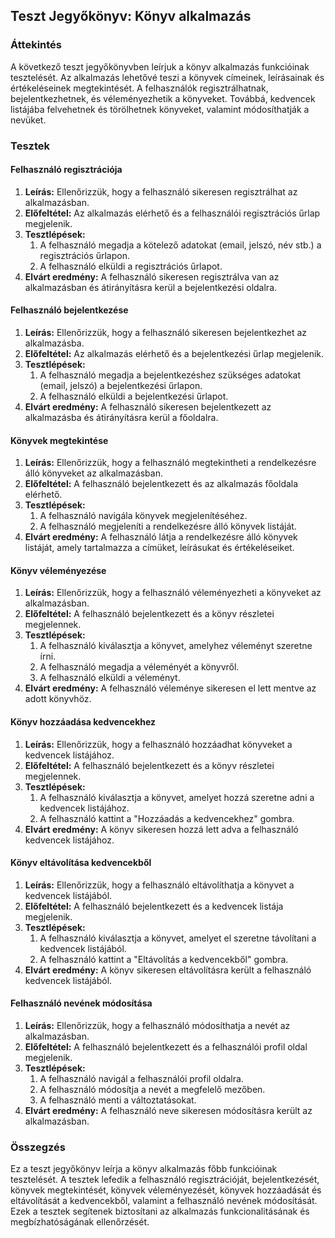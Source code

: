 ## Teszt Jegyőkönyv: Könyv alkalmazás

### Áttekintés
A következő teszt jegyőkönyvben leírjuk a könyv alkalmazás funkcióinak tesztelését. Az alkalmazás lehetővé teszi a könyvek címeinek, leírásainak és értékeléseinek megtekintését. A felhasználók regisztrálhatnak, bejelentkezhetnek, és véleményezhetik a könyveket. Továbbá, kedvencek listájába felvehetnek és törölhetnek könyveket, valamint módosíthatják a nevüket.

### Tesztek

#### Felhasználó regisztrációja
1. **Leírás:** Ellenőrizzük, hogy a felhasználó sikeresen regisztrálhat az alkalmazásban.
2. **Előfeltétel:** Az alkalmazás elérhető és a felhasználói regisztrációs űrlap megjelenik.
3. **Tesztlépések:**
   1. A felhasználó megadja a kötelező adatokat (email, jelszó, név stb.) a regisztrációs űrlapon.
   2. A felhasználó elküldi a regisztrációs űrlapot.
4. **Elvárt eredmény:** A felhasználó sikeresen regisztrálva van az alkalmazásban és átirányításra kerül a bejelentkezési oldalra.

#### Felhasználó bejelentkezése
1. **Leírás:** Ellenőrizzük, hogy a felhasználó sikeresen bejelentkezhet az alkalmazásba.
2. **Előfeltétel:** Az alkalmazás elérhető és a bejelentkezési űrlap megjelenik.
3. **Tesztlépések:**
   1. A felhasználó megadja a bejelentkezéshez szükséges adatokat (email, jelszó) a bejelentkezési űrlapon.
   2. A felhasználó elküldi a bejelentkezési űrlapot.
4. **Elvárt eredmény:** A felhasználó sikeresen bejelentkezett az alkalmazásba és átirányításra kerül a főoldalra.

#### Könyvek megtekintése
1. **Leírás:** Ellenőrizzük, hogy a felhasználó megtekintheti a rendelkezésre álló könyveket az alkalmazásban.
2. **Előfeltétel:** A felhasználó bejelentkezett és az alkalmazás főoldala elérhető.
3. **Tesztlépések:**
   1. A felhasználó navigála könyvek megjelenítéséhez.
   2. A felhasználó megjeleníti a rendelkezésre álló könyvek listáját.
4. **Elvárt eredmény:** A felhasználó látja a rendelkezésre álló könyvek listáját, amely tartalmazza a címüket, leírásukat és értékeléseiket.

#### Könyv véleményezése
1. **Leírás:** Ellenőrizzük, hogy a felhasználó véleményezheti a könyveket az alkalmazásban.
2. **Előfeltétel:** A felhasználó bejelentkezett és a könyv részletei megjelennek.
3. **Tesztlépések:**
   1. A felhasználó kiválasztja a könyvet, amelyhez véleményt szeretne írni.
   2. A felhasználó megadja a véleményét a könyvről.
   3. A felhasználó elküldi a véleményt.
4. **Elvárt eredmény:** A felhasználó véleménye sikeresen el lett mentve az adott könyvhöz.

#### Könyv hozzáadása kedvencekhez
1. **Leírás:** Ellenőrizzük, hogy a felhasználó hozzáadhat könyveket a kedvencek listájához.
2. **Előfeltétel:** A felhasználó bejelentkezett és a könyv részletei megjelennek.
3. **Tesztlépések:**
   1. A felhasználó kiválasztja a könyvet, amelyet hozzá szeretne adni a kedvencek listájához.
   2. A felhasználó kattint a "Hozzáadás a kedvencekhez" gombra.
4. **Elvárt eredmény:** A könyv sikeresen hozzá lett adva a felhasználó kedvencek listájához.

#### Könyv eltávolítása kedvencekből
1. **Leírás:** Ellenőrizzük, hogy a felhasználó eltávolíthatja a könyvet a kedvencek listájából.
2. **Előfeltétel:** A felhasználó bejelentkezett és a kedvencek listája megjelenik.
3. **Tesztlépések:**
   1. A felhasználó kiválasztja a könyvet, amelyet el szeretne távolítani a kedvencek listájából.
   2. A felhasználó kattint a "Eltávolítás a kedvencekből" gombra.
4. **Elvárt eredmény:** A könyv sikeresen eltávolításra került a felhasználó kedvencek listájából.

#### Felhasználó nevének módosítása
1. **Leírás:** Ellenőrizzük, hogy a felhasználó módosíthatja a nevét az alkalmazásban.
2. **Előfeltétel:** A felhasználó bejelentkezett és a felhasználói profil oldal megjelenik.
3. **Tesztlépések:**
   1. A felhasználó navigál a felhasználói profil oldalra.
   2. A felhasználó módosítja a nevét a megfelelő mezőben.
   3. A felhasználó menti a változtatásokat.
4. **Elvárt eredmény:** A felhasználó neve sikeresen módosításra került az alkalmazásban.

### Összegzés
Ez a teszt jegyőkönyv leírja a könyv alkalmazás főbb funkcióinak tesztelését. A tesztek lefedik a felhasználó regisztrációját, bejelentkezését, könyvek megtekintését, könyvek véleményezését, könyvek hozzáadását és eltávolítását a kedvencekből, valamint a felhasználó nevének módosítását. Ezek a tesztek segítenek biztosítani az alkalmazás funkcionalitásának és megbízhatóságának ellenőrzését.